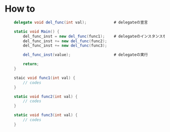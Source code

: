 <!--
 FileName:      readme
 Author:        8ucchiman
 CreatedDate:   2023-07-27 13:18:25
 LastModified:  2023-01-25 10:56:12 +0900
 Reference:     http://hikotech.net/post-449/
 Description:   ---
-->


# How to

```csharp
    delegate void del_func(int val);            # delegateの宣言

    static void Main() {
        del_func_inst = new del_func(func1);    # delegateのインスタンスを生成
        del_func_inst += new del_func(func2);
        del_func_inst += new del_func(func3);

        del_func_inst(value);                   # delegateの実行

        return;
    }

    staic void func1(int val) {
        // codes
    }

    static void func2(int val) {
        // codes
    }

    static void func3(int val) {
        // codes
    }
```
